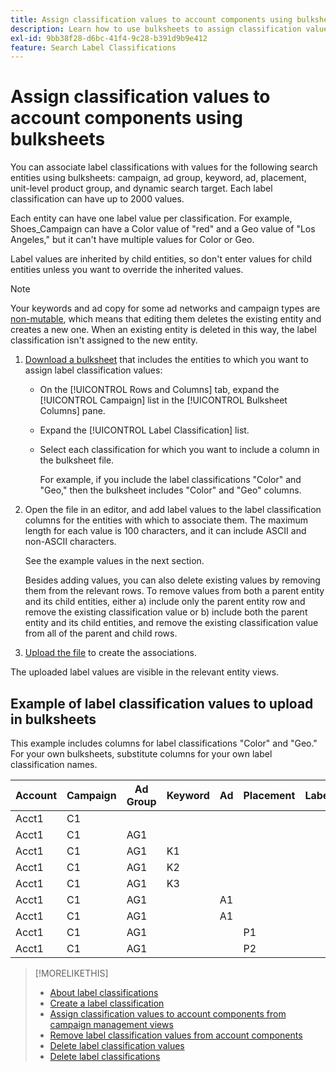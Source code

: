 ```yaml
---
title: Assign classification values to account components using bulksheets
description: Learn how to use bulksheets to assign classification values to account components.
exl-id: 9bb38f28-d6bc-41f4-9c28-b391d9b9e412
feature: Search Label Classifications
---
```

# Assign classification values to account components using bulksheets

You can associate label classifications with values for the following search entities using bulksheets: campaign, ad group, keyword, ad, placement, unit-level product group, and dynamic search target. Each label classification can have up to 2000 values.

Each entity can have one label value per classification. For example, Shoes_Campaign can have a Color value of "red" and a Geo value of "Los Angeles," but it can't have multiple values for Color or Geo.

Label values are inherited by child entities, so don't enter values for child entities unless you want to override the inherited values.

>[!NOTE]
>
>Your keywords and ad copy for some ad networks and campaign types are [non-mutable](/help/search-social-commerce/campaign-management/faqs-campaigns.md), which means that editing them deletes the existing entity and creates a new one. When an existing entity is deleted in this way, the label classification isn't assigned to the new entity. 

1. [Download a bulksheet](/help/search-social-commerce/campaign-management/bulksheets/bulksheet-download.md) that includes the entities to which you want to assign label classification values:
   
   * On the [!UICONTROL Rows and Columns] tab, expand the [!UICONTROL Campaign] list in the [!UICONTROL Bulksheet Columns] pane.
   
   * Expand the [!UICONTROL Label Classification] list.
   
   * Select each classification for which you want to include a column in the bulksheet file.
     
     For example, if you include the label classifications "Color" and "Geo," then the bulksheet includes "Color" and "Geo" columns.

1. Open the file in an editor, and add label values to the label classification columns for the entities with which to associate them. The maximum length for each value is 100 characters, and it can include ASCII and non-ASCII characters.

   See the example values in the next section.
   
   Besides adding values, you can also delete existing values by removing them from the relevant rows. To remove values from both a parent entity and its child entities, either a) include only the parent entity row and remove the existing classification value or b) include both the parent entity and its child entities, and remove the existing classification value from all of the parent and child rows.

1. [Upload the file](/help/search-social-commerce/campaign-management/bulksheets/bulksheet-upload.md) to create the associations.

The uploaded label values are visible in the relevant entity views.

## Example of label classification values to upload in bulksheets

This example includes columns for label classifications "Color" and "Geo." For your own bulksheets, substitute columns for your own label classification names.

| Account | Campaign | Ad Group | Keyword | Ad | Placement | Labels | Color | Geo |
|---|---|---|---|---|---|---|---|---|
| Acct1 | C1 | | | | | | Green | |
| Acct1 | C1 | AG1 | | | | | | |
| Acct1 | C1 | AG1 | K1 | | | | | UK |
| Acct1 | C1 | AG1 | K2 | | | | Red | AU |
| Acct1 | C1 | AG1 | K3 | | | | Blue | DE |
| Acct1 | C1 | AG1 | | A1 | | | | |
| Acct1 | C1 | AG1 | | A1 | | | Red | |
| Acct1 | C1 | AG1 | | | P1 | |Red | AU |
| Acct1 | C1 | AG1 | | | P2 | | Blue | DE |

>[!MORELIKETHIS]
>
>* [About label classifications](classification-about.md)
>* [Create a label classification](classification-create.md)
>* [Assign classification values to account components from campaign management views](classification-values-assign-campaign-management.md)
>* [Remove label classification values from account components](classification-values-remove.md)
>* [Delete label classification values](classification-values-delete.md)
>* [Delete label classifications](classification-delete.md)
